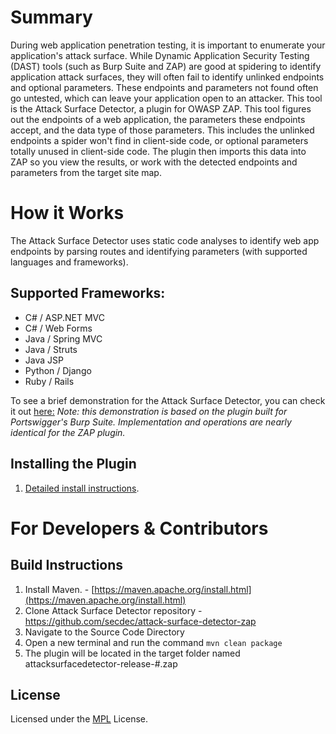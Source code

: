 # Summary
During web application penetration testing, it is important to enumerate  your application's attack surface. While Dynamic Application Security Testing (DAST) tools (such as Burp Suite and ZAP) are good at spidering to identify application attack surfaces, they will often fail to identify unlinked endpoints and optional parameters. These endpoints and parameters not found often go untested, which can leave your application open to an attacker.
This tool is the Attack Surface Detector, a plugin for OWASP ZAP. This tool figures out the endpoints of a web application, the parameters these endpoints accept, and the data type of those parameters. This includes the unlinked endpoints a spider won't find in client-side code, or optional parameters totally unused in client-side code. The plugin then imports this data into ZAP so you view the results, or work with the detected endpoints and parameters from the target site map.

# How it Works
The Attack Surface Detector uses static code analyses to identify web app endpoints by parsing routes and identifying parameters (with supported languages and frameworks).

## Supported Frameworks:
  * C# / ASP.NET MVC
  * C# / Web Forms
  * Java / Spring MVC
  * Java / Struts
  * Java JSP
  * Python / Django
  * Ruby / Rails

To see a brief demonstration for the Attack Surface Detector, you can check it out [here:](https://youtu.be/jUUJNRcmqwI) *Note: this demonstration is based on the plugin built for Portswigger's Burp Suite. Implementation and operations are nearly identical for the ZAP plugin.*

## Installing the Plugin
1. [Detailed install instructions](https://github.com/secdec/attack-surface-detector-zap/wiki/Installation).


# For Developers & Contributors

## Build Instructions
1.  Install Maven. - [https://maven.apache.org/install.html](https://maven.apache.org/install.html)
2. Clone Attack Surface Detector repository - https://github.com/secdec/attack-surface-detector-zap 
3. Navigate to the Source Code Directory
4. Open a new terminal and run the command `mvn clean package`
4. The plugin will be located in the target folder named attacksurfacedetector-release-#.zap



## License

Licensed under the [MPL](https://github.com/secdec/attack-surface-detector-zap/blob/master/LICENSE) License.
